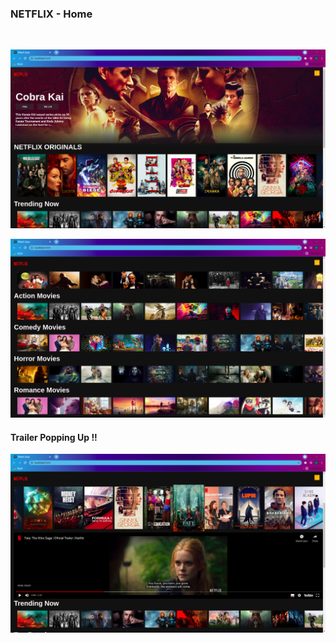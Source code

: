 ### NETFLIX - Home

<br>

![Home](./src/images/home1.png)

![Home](./src/images/home2.png)

#### Trailer Popping Up !!

![Trailer](./src/images/trailer.png)
